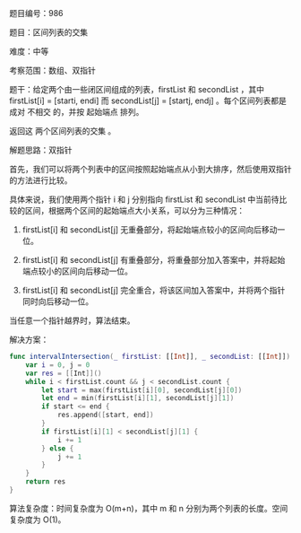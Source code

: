 题目编号：986

题目：区间列表的交集

难度：中等

考察范围：数组、双指针

题干：给定两个由一些闭区间组成的列表，firstList 和 secondList ，其中 firstList[i] = [starti, endi] 而 secondList[j] = [startj, endj] 。每个区间列表都是成对 不相交 的，并按 起始端点 排列。

返回这 两个区间列表的交集 。

解题思路：双指针

首先，我们可以将两个列表中的区间按照起始端点从小到大排序，然后使用双指针的方法进行比较。

具体来说，我们使用两个指针 i 和 j 分别指向 firstList 和 secondList 中当前待比较的区间，根据两个区间的起始端点大小关系，可以分为三种情况：

1. firstList[i] 和 secondList[j] 无重叠部分，将起始端点较小的区间向后移动一位。

2. firstList[i] 和 secondList[j] 有重叠部分，将重叠部分加入答案中，并将起始端点较小的区间向后移动一位。

3. firstList[i] 和 secondList[j] 完全重合，将该区间加入答案中，并将两个指针同时向后移动一位。

当任意一个指针越界时，算法结束。

解决方案：

```swift
func intervalIntersection(_ firstList: [[Int]], _ secondList: [[Int]]) -> [[Int]] {
    var i = 0, j = 0
    var res = [[Int]]()
    while i < firstList.count && j < secondList.count {
        let start = max(firstList[i][0], secondList[j][0])
        let end = min(firstList[i][1], secondList[j][1])
        if start <= end {
            res.append([start, end])
        }
        if firstList[i][1] < secondList[j][1] {
            i += 1
        } else {
            j += 1
        }
    }
    return res
}
```

算法复杂度：时间复杂度为 O(m+n)，其中 m 和 n 分别为两个列表的长度。空间复杂度为 O(1)。